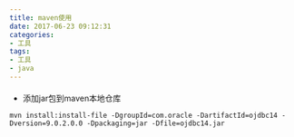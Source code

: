 ```yaml
---
title: maven使用
date: 2017-06-23 09:12:31
categories: 
- 工具
tags:
- 工具
- java
---
```



####

- 添加jar包到maven本地仓库
```
mvn install:install-file -DgroupId=com.oracle -DartifactId=ojdbc14 -Dversion=9.0.2.0.0 -Dpackaging=jar -Dfile=ojdbc14.jar
```
